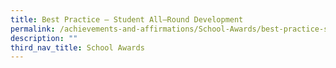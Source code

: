 ```yaml
---
title: Best Practice – Student All–Round Development
permalink: /achievements-and-affirmations/School-Awards/best-practice-student-all-round-development/
description: ""
third_nav_title: School Awards
---
```

